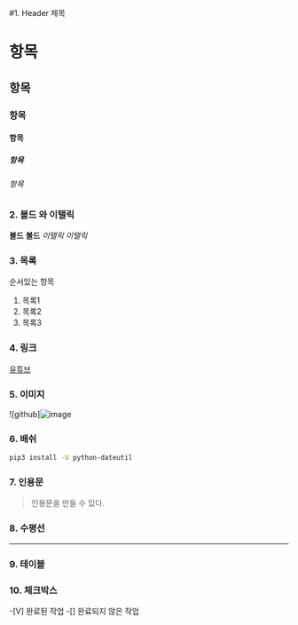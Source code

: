 #1. Header 제목
# 항목
## 항목
### 항목
#### 항목
##### 항목
###### 항목
### 2. 볼드 와 이탤릭
**볼드**
__볼드__
*이탤릭*
_이탤릭_
### 3. 목록
순서있는 항목
1. 목록1
2. 목록2
3. 목록3
### 4. 링크
[유튜브](https://www.youtube.com/)
### 5. 이미지
![github]![image](https://github.com/Shinjunyeop/test_0307/assets/159976500/3fe7929d-369c-4ecd-87c0-37a855c1eddc)
### 6. 배쉬
``` bash
pip3 install -U python-dateutil
```
### 7. 인용문
> 인용문을 만들 수 있다.
### 8. 수평선
---
### 9. 테이블

### 10. 체크박스
-[V] 완료된 작업
-[] 완료되지 않은 작업
